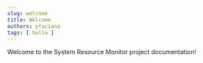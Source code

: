 ```yaml
---
slug: welcome
title: Welcome
authors: pfaciana
tags: [ hello ]
---
```


Welcome to the System Resource Monitor project documentation!
